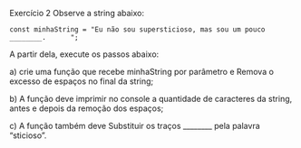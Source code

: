 Exercício 2
Observe a string abaixo:

    const minhaString = "Eu não sou supersticioso, mas sou um pouco ________.      ";
A partir dela, execute os passos abaixo:

a) crie uma função que recebe minhaString por parâmetro e Remova o excesso de espaços no final da string;

b) A função deve imprimir no console a quantidade de caracteres da string, antes e depois da remoção dos espaços;

c) A função também deve Substituir os traços ________ pela palavra “sticioso”.